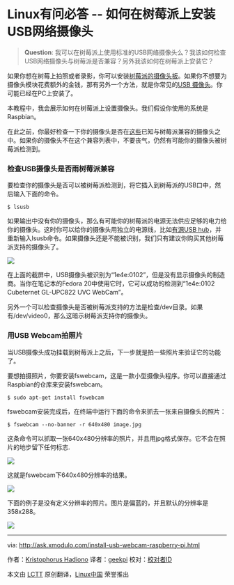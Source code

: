 Linux有问必答 -- 如何在树莓派上安装USB网络摄像头
================================================================================
> **Question**: 我可以在树莓派上使用标准的USB网络摄像头么？我该如何检查USB网络摄像头与树莓派是否兼容？另外我该如何在树莓派上安装它？

如果你想在树莓上拍照或者录影，你可以安装[树莓派的摄像头板][1]。如果你不想要为摄像头模块花费额外的金钱，那有另外一个方法，就是你常见的[USB 摄像头][2]。你可能已经在PC上安装了。

本教程中，我会展示如何在树莓派上设置摄像头。我们假设你使用的系统是Raspbian。

在此之前，你最好检查一下你的摄像头是否在[这些][3]已知与树莓派兼容的摄像头之中。如果你的摄像头不在这个兼容列表中，不要丧气，仍然有可能你的摄像头被树莓派检测到。

### 检查USB摄像头是否雨树莓派兼容 ###

要检查你的摄像头是否可以被树莓派检测到，将它插入到树莓派的USB口中，然后输入下面的命令。

    $ lsusb 

如果输出中没有你的摄像头，那么有可能你的树莓派的电源无法供应足够的电力给你的摄像头。这时你可以给你的摄像头用独立的电源线，比如[有源USB hub][4]，并重新输入lsusb命令。如果摄像头还是不能被识别，我们只有建议你购买其他树莓派支持的摄像头了。

![](https://farm8.staticflickr.com/7408/16576646025_898f17f36e_o.png)

在上面的截屏中，USB摄像头被识别为“1e4e:0102”，但是没有显示摄像头的制造商。当你在笔记本的Fedora 20中使用它时，它可以成功的检测到“1e4e:0102 Cubeternet GL-UPC822 UVC WebCam”。

另外一个可以检查摄像头是否被树莓派支持的方法是检查/dev目录。如果有/dev/video0，那么这暗示树莓派支持你的摄像头。

### 用USB Webcam拍照片 ###

当USB摄像头成功挂载到树莓派上之后，下一步就是拍一些照片来验证它的功能了。

要想拍摄照片，你要安装fswebcam，这是一款小型摄像头程序。你可以直接通过Raspbian的仓库来安装fswebcam。

    $ sudo apt-get install fswebcam 

fswebcam安装完成后，在终端中运行下面的命令来抓去一张来自摄像头的照片：

    $ fswebcam --no-banner -r 640x480 image.jpg 

这条命令可以抓取一张640x480分辨率的照片，并且用jpg格式保存。它不会在照片的地步留下任何标志.

![](https://farm8.staticflickr.com/7417/16576645965_302046d230_o.png)

这就是fswebcam下640x480分辨率的结果。

![](https://farm8.staticflickr.com/7345/16575497512_8d77f1b34c_o.jpg)

下面的例子是没有定义分辨率的照片。图片是偏蓝的，并且默认的分辨率是358x288。

![](https://farm8.staticflickr.com/7390/15954067124_760fbcdd9c_o.jpg)

--------------------------------------------------------------------------------

via: http://ask.xmodulo.com/install-usb-webcam-raspberry-pi.html

作者：[Kristophorus Hadiono][a]
译者：[geekpi](https://github.com/geekpi)
校对：[校对者ID](https://github.com/校对者ID)

本文由 [LCTT](https://github.com/LCTT/TranslateProject) 原创翻译，[Linux中国](http://linux.cn/) 荣誉推出

[a]:http://ask.xmodulo.com/author/kristophorus
[1]:http://xmodulo.com/install-raspberry-pi-camera-board.html
[2]:http://xmodulo.com/go/usb_webcam
[3]:http://elinux.org/RPi_USB_Webcams
[4]:http://xmodulo.com/go/usb_powerhub
